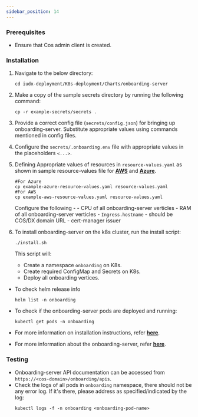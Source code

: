 ```yaml
---
sidebar_position: 14
---
```


### Prerequisites

- Ensure that Cos admin client is created.

### Installation

1. Navigate to the below directory:

    ```
    cd iudx-deployment/K8s-deployment/Charts/onboarding-server
    ```

2. Make a copy of the sample secrets directory by running the following command:
    ```
    cp -r example-secrets/secrets .
    ```

3. Provide a correct config file (`secrets/config.json`) for bringing up onboarding-server. Substitute appropriate values using commands mentioned in config files.

4. Configure the `secrets/.onboarding.env` file with appropriate values in the placeholders `<...>`.

5. Defining Appropriate values of resources in `resource-values.yaml` as shown in sample resource-values file for **[AWS](https://github.com/datakaveri/iudx-deployment/blob/5.0.0/K8s-deployment/Charts/onboarding-server/example-aws-resource-values.yaml)** and **[Azure](https://github.com/datakaveri/iudx-deployment/blob/5.0.0/K8s-deployment/Charts/onboarding-server/example-azure-resource-values.yaml)**.  

    ```
    #For Azure
    cp example-azure-resource-values.yaml resource-values.yaml
    #For AWS
    cp example-aws-resource-values.yaml resource-values.yaml
    ```
    Configure the following -
       - CPU of all onboarding-server verticles
       - RAM of all onboarding-server verticles
       - `Ingress.hostname` - should be COS/DX domain URL
       - cert-manager issuer

6. To install onboarding-server on the k8s cluster, run the install script:
    ```
    ./install.sh
    ```

    This script will:
    - Create a namespace `onboarding` on K8s.
    - Create required ConfigMap and Secrets on K8s.
    - Deploy all onboarding vertices.

- To check helm release info
    ```
    helm list -n onboarding
    ```

- To check if the onboarding-server pods are deployed and running:
    ```
    kubectl get pods -n onboarding
    ```

- For more information on installation instructions, refer **[here](https://github.com/datakaveri/iudx-deployment/tree/5.0.0/K8s-deployment/Charts/onboarding-server#introduction)**.
- For more information about the onboarding-server, refer **[here](https://github.com/datakaveri/iudx-onboarding-server)**.

### Testing

- Onboarding-server API documentation can be accessed from `https://<cos-domain>/onboarding/apis`.
- Check the logs of all pods in `onboarding` namespace, there should not be any error log. If it's there, please address as specified/indicated by the log:
    ```
    kubectl logs -f -n onboarding <onboarding-pod-name>
    ```

